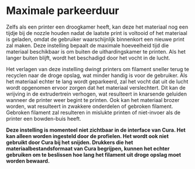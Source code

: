 Maximale parkeerduur
====
Zelfs als een printer een droogkamer heeft, kan deze het materiaal nog een tijdje bij de nozzle houden nadat de laatste print is voltooid of het materiaal is geladen, omdat de gebruiker waarschijnlijk binnenkort een nieuwe print zal maken. Deze instelling bepaalt de maximale hoeveelheid tijd die materiaal beschikbaar is om buiten de uithardingskamer te printen. Als het langer buiten blijft, wordt het beschadigd door het vocht in de lucht.

Het verlagen van deze instelling dwingt printers om filament sneller terug te recyclen naar de droge opslag, wat minder handig is voor de gebruiker. Als het materiaal echter te lang wordt geparkeerd, zal het vocht dat uit de lucht wordt opgenomen ervoor zorgen dat het materiaal verslechtert. Dit kan de wrijving in de extrudertrein verhogen, wat resulteert in knarsende geluiden wanneer de printer weer begint te printen. Ook kan het materiaal brozer worden, wat resulteert in zwakkere onderdelen of gebroken filament. Gebroken filament zal resulteren in mislukte printen of niet-invoer als de printer een bowden-buis heeft.

**Deze instelling is momenteel niet zichtbaar in de interface van Cura. Het kan alleen worden ingesteld door de profielen. Het wordt ook niet gebruikt door Cura bij het snijden. Drukkers die het materiaalbestandsformaat van Cura begrijpen, kunnen het echter gebruiken om te beslissen hoe lang het filament uit droge opslag moet worden bewaard.**